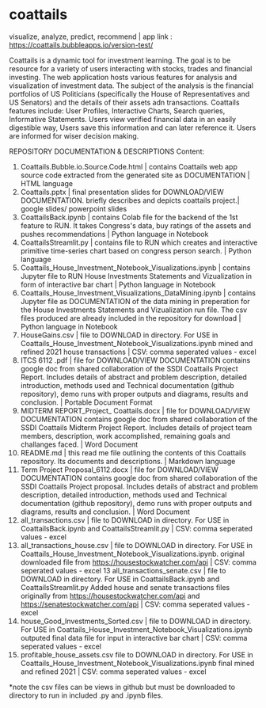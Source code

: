 # coattails
visualize, analyze, predict, recommend |
app link : https://coattails.bubbleapps.io/version-test/  

Coattails is a dynamic tool for investment learning. The goal is to be resource for a variety of users interacting with stocks, trades and financial investing. The web application hosts various features for analysis and visualization of investment data. The subject of the analysis is the financial portfolios of US Politicians (specifically the House of Representatives and US Senators) and the details of their assets adn transactions.
Coattails features include: User Profiles, Interactive Charts, Search queries, Informative Statements. Users view verified financial data in an easily digestible way, Users save this information and can later reference it. Users are informed for wiser decision making.


REPOSITORY DOCUMENTATION & DESCRIPTIONS
Content:

1. Coattails.Bubble.io.Source.Code.html | contains Coattails web app source code extracted from the generated site as DOCUMENTATION | HTML language
2. Coattails.pptx | final presentation slides for DOWNLOAD/VIEW DOCUMENTATION. briefly describes and depicts coattails project.| google slides/ powerpoint slides
3. CoattailsBack.ipynb | contains Colab file for the backend of the 1st feature to RUN. It takes Congress's data, buy ratings of the assets and pushes recommendations | Python language in Notebook
4. CoattailsStreamlit.py | contains file to RUN which creates and interactive primitive time-series chart based on congress person search. | Python language
5. Coattails_House_Investment_Notebook_Visualizations.ipynb | contains Jupyter file to RUN House Investments Statements and Vizualization in form of interactive bar chart | Python language in Notebook
6. Coattails_House_Investment_Visualizations_DataMining.ipynb | contains Jupyter file as DOCUMENTATION of the data mining in preperation for the House Investments Statements and Vizualization run file. The csv files produced are already included in the repository for download | Python language in Notebook
7. HouseGains.csv | file to DOWNLOAD in directory. For USE in Coattails_House_Investment_Notebook_Visualizations.ipynb mined and refined 2021 house transactions
| CSV: comma seperated values - excel
8. ITCS 6112 .pdf | file for DOWNLOAD/VIEW DOCUMENTATION contains google doc from shared collaboration of the SSDI Coattails Project Report. Includes details of abstract and problem description, detailed introduction, methods used and Technical documentation (github repository), demo runs with proper outputs and diagrams, results and conclusion. | Portable Document Format
8. MIDTERM REPORT_Project_ Coattails.docx | file for DOWNLOAD/VIEW  DOCUMENTATION contains google doc from shared collaboration of the SSDI Coattails Midterm Project Report. Includes details of project team members, description, work accomplished, remaining goals and challanges faced. | Word Document
9. README.md | this read me file outlining the contents of this Coattails repository. Its documents and descriptions. | Markdown language
10. Term Project Proposal_6112.docx | file for DOWNLOAD/VIEW  DOCUMENTATION contains google doc from shared collaboration of the SSDI Coattails Project proposal. Includes details of abstract and problem description, detailed introduction, methods used and Technical documentation (github repository), demo runs with proper outputs and diagrams, results and conclusion. | Word Document
11. all_transactions.csv | file to DOWNLOAD in directory. For USE in CoattailsBack.ipynb and CoattailsStreamlit.py | CSV: comma seperated values - excel
12. all_transactions_house.csv | file to DOWNLOAD in directory. For USE in Coattails_House_Investment_Notebook_Visualizations.ipynb. original downloaded file from https://housestockwatcher.com/api | CSV: comma seperated values - excel
13 all_transactions_senate.csv | file to DOWNLOAD in directory. For USE in CoattailsBack.ipynb and CoattailsStreamlit.py Added house and senate transactions files originally from https://housestockwatcher.com/api and https://senatestockwatcher.com/api | CSV: comma seperated values - excel
14. house_Good_Investments_Sorted.csv | file to DOWNLOAD in directory. For USE in Coattails_House_Investment_Notebook_Visualizations.ipynb outputed final data file for input in interactive bar chart | CSV: comma seperated values - excel
15. profitable_house_assets.csv file to DOWNLOAD in directory. For USE in Coattails_House_Investment_Notebook_Visualizations.ipynb final mined and refined 2021  | CSV: comma seperated values - excel

*note the csv files can be views in github but must be downloaded to directory to run in included .py and .ipynb files.
